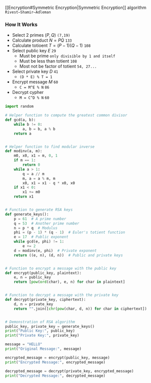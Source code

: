 [[Encryption#Symmetric Encryption|Symmetric Encryption]] algorithm `Rivest–Shamir–Adleman`
### How It Works
- Select 2 primes $(P,Q)$ `(7,19)`
- Calculate product $N=PQ$ `133`
- Calculate totioent $T=(P-1)(Q-1)$ `108`
- Select public key $E$ `29`
	- Must be prime `only divisible by 1 and itself`
	- Must be less than totient `108`
	- Most not be factor of totient `54, 27...`
- Select private key $D$ `41`
	- `(D * E) % T = 1`
- Encrypt message $M$ `60`
	- `C = M^E % N` `86`
- Decrypt cypher
	- `M = C^D % N` `60`
``` python
import random

# Helper function to compute the greatest common divisor
def gcd(a, b):
    while b != 0:
        a, b = b, a % b
    return a


# Helper function to find modular inverse
def modinv(a, m):
    m0, x0, x1 = m, 0, 1
    if m == 1:
        return 0
    while a > 1:
        q = a // m
        m, a = a % m, m
        x0, x1 = x1 - q * x0, x0
    if x1 < 0:
        x1 += m0
    return x1


# Function to generate RSA keys
def generate_keys():
    p = 61  # A prime number
    q = 53  # Another prime number
    n = p * q  # Modulus
    phi = (p - 1) * (q - 1)  # Euler's totient function
    e = 17  # Public exponent
    while gcd(e, phi) != 1:
        e += 2
    d = modinv(e, phi)  # Private exponent
    return ((e, n), (d, n))  # Public and private keys


# Function to encrypt a message with the public key
def encrypt(public_key, plaintext):
    e, n = public_key
    return [pow(ord(char), e, n) for char in plaintext]


# Function to decrypt a message with the private key
def decrypt(private_key, ciphertext):
    d, n = private_key
    return "".join([chr(pow(char, d, n)) for char in ciphertext])


# Demonstration of RSA algorithm
public_key, private_key = generate_keys()
print("Public Key:", public_key)
print("Private Key:", private_key)

message = "HELLO"
print("Original Message:", message)

encrypted_message = encrypt(public_key, message)
print("Encrypted Message:", encrypted_message)

decrypted_message = decrypt(private_key, encrypted_message)
print("Decrypted Message:", decrypted_message)

```
